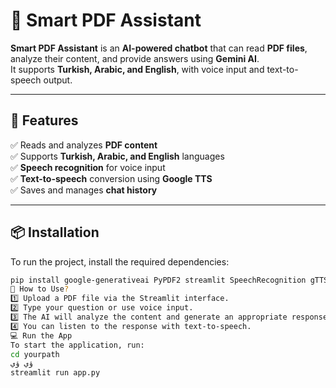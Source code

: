 # 📖 Smart PDF Assistant

**Smart PDF Assistant** is an **AI-powered chatbot** that can read **PDF files**, analyze their content, and provide answers using **Gemini AI**.  
It supports **Turkish, Arabic, and English**, with voice input and text-to-speech output.

---

## 🚀 Features
✅ Reads and analyzes **PDF content**  
✅ Supports **Turkish, Arabic, and English** languages  
✅ **Speech recognition** for voice input  
✅ **Text-to-speech** conversion using **Google TTS**  
✅ Saves and manages **chat history**  

---

## 📦 Installation
To run the project, install the required dependencies:
```bash
pip install google-generativeai PyPDF2 streamlit SpeechRecognition gTTS langdetect pyaudio
🎯 How to Use?
1️⃣ Upload a PDF file via the Streamlit interface.
2️⃣ Type your question or use voice input.
3️⃣ The AI will analyze the content and generate an appropriate response.
4️⃣ You can listen to the response with text-to-speech.
💻 Run the App
To start the application, run:
cd yourpath
ؤي ؤي
streamlit run app.py
